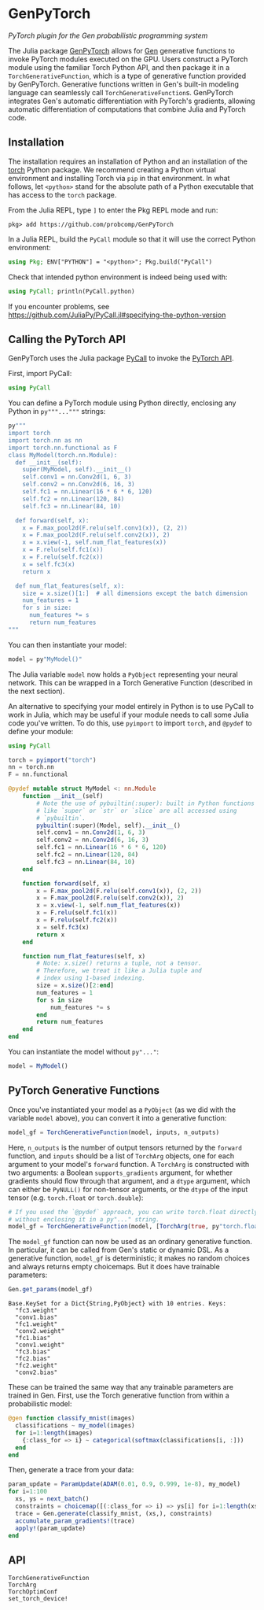 # GenPyTorch

*PyTorch plugin for the Gen probabilistic programming system*

The Julia package [GenPyTorch](https://github.com/probcomp/GenPyTorch) allows for [Gen](https://github.com/probcomp/Gen) generative functions to invoke PyTorch modules executed on the GPU.
Users construct a PyTorch module using the familiar Torch Python API, and then package it in a `TorchGenerativeFunction`, which is a type of generative function provided by GenPyTorch.
Generative functions written in Gen's built-in modeling language can seamlessly call `TorchGenerativeFunction`s.
GenPyTorch integrates Gen's automatic differentiation with PyTorch's gradients, allowing automatic differentiation of computations that combine Julia and PyTorch code.

## Installation

The installation requires an installation of Python and an installation of the [torch](https://pytorch.org/get-started/locally/) Python package.
We recommend creating a Python virtual environment and installing Torch via `pip` in that environment.
In what follows, let `<python>` stand for the absolute path of a Python executable that has access to the `torch` package.

From the Julia REPL, type `]` to enter the Pkg REPL mode and run:
```
pkg> add https://github.com/probcomp/GenPyTorch
```
In a Julia REPL, build the `PyCall` module so that it will use the correct Python environment:
```julia
using Pkg; ENV["PYTHON"] = "<python>"; Pkg.build("PyCall")
```
Check that intended python environment is indeed being used with:
```julia
using PyCall; println(PyCall.python)
```
If you encounter problems, see https://github.com/JuliaPy/PyCall.jl#specifying-the-python-version


## Calling the PyTorch API

GenPyTorch uses the Julia package [PyCall](https://github.com/JuliaPy/PyCall.jl) to invoke the [PyTorch API](https://pytorch.org/docs/stable/torch.html).

First, import PyCall:
```julia
using PyCall
```

You can define a PyTorch module using Python directly, enclosing any Python
in `py"""..."""` strings:

```julia
py"""
import torch
import torch.nn as nn
import torch.nn.functional as F
class MyModel(torch.nn.Module):
  def __init__(self):
    super(MyModel, self).__init__()
    self.conv1 = nn.Conv2d(1, 6, 3)
    self.conv2 = nn.Conv2d(6, 16, 3)
    self.fc1 = nn.Linear(16 * 6 * 6, 120)
    self.fc2 = nn.Linear(120, 84)
    self.fc3 = nn.Linear(84, 10)

  def forward(self, x):
    x = F.max_pool2d(F.relu(self.conv1(x)), (2, 2))
    x = F.max_pool2d(F.relu(self.conv2(x)), 2)
    x = x.view(-1, self.num_flat_features(x))
    x = F.relu(self.fc1(x))
    x = F.relu(self.fc2(x))
    x = self.fc3(x)
    return x

  def num_flat_features(self, x):
    size = x.size()[1:]  # all dimensions except the batch dimension
    num_features = 1
    for s in size:
      num_features *= s
      return num_features
"""
```

You can then instantiate your model:

```julia
model = py"MyModel()"
```

The Julia variable `model` now holds a `PyObject` representing your neural network.
This can be wrapped in a Torch Generative Function (described in the next section).

An alternative to specifying your model entirely in Python is to use PyCall to work
in Julia, which may be useful if your module needs to call some Julia code you've written.
To do this, use `pyimport` to import `torch`, and `@pydef` to define your module:

```julia
using PyCall

torch = pyimport("torch")
nn = torch.nn
F = nn.functional

@pydef mutable struct MyModel <: nn.Module
    function __init__(self)
        # Note the use of pybuiltin(:super): built in Python functions
        # like `super` or `str` or `slice` are all accessed using
        # `pybuiltin`.
        pybuiltin(:super)(Model, self).__init__()
        self.conv1 = nn.Conv2d(1, 6, 3)
        self.conv2 = nn.Conv2d(6, 16, 3)
        self.fc1 = nn.Linear(16 * 6 * 6, 120)
        self.fc2 = nn.Linear(120, 84)
        self.fc3 = nn.Linear(84, 10)
    end

    function forward(self, x)
        x = F.max_pool2d(F.relu(self.conv1(x)), (2, 2))
        x = F.max_pool2d(F.relu(self.conv2(x)), 2)
        x = x.view(-1, self.num_flat_features(x))
        x = F.relu(self.fc1(x))
        x = F.relu(self.fc2(x))
        x = self.fc3(x)
        return x
    end

    function num_flat_features(self, x)
        # Note: x.size() returns a tuple, not a tensor.
        # Therefore, we treat it like a Julia tuple and
        # index using 1-based indexing.
        size = x.size()[2:end]
        num_features = 1
        for s in size
            num_features *= s
        end
        return num_features
    end
end
```

You can instantiate the model without `py"..."`:

```julia
model = MyModel()
```

## PyTorch Generative Functions

Once you've instantiated your model as a `PyObject` (as we did with the variable `model` above),
you can convert it into a generative function:

```julia
model_gf = TorchGenerativeFunction(model, inputs, n_outputs)
```

Here, `n_outputs` is the number of output tensors returned by the `forward` function,
and `inputs` should be a list of `TorchArg` objects, one for each argument
to your model's `forward` function. A `TorchArg` is constructed with two arguments:
a Boolean `supports_gradients` argument, for whether gradients should flow through
that argument, and a `dtype` argument, which can either be `PyNULL()` for non-tensor
arguments, or the `dtype` of the input tensor (e.g. `torch.float` or `torch.double`):

```julia
# If you used the `@pydef` approach, you can write torch.float directly below,
# without enclosing it in a py"..." string.
model_gf = TorchGenerativeFunction(model, [TorchArg(true, py"torch.float")], 1)
```

The `model_gf` function can now be used as an ordinary generative function.
In particular, it can be called from Gen's static or dynamic DSL.
As a generative function, `model_gf` is deterministic; it makes no random choices
and always returns empty choicemaps. But it does have trainable parameters:

```julia
Gen.get_params(model_gf)
```
```
Base.KeySet for a Dict{String,PyObject} with 10 entries. Keys:
  "fc3.weight"
  "conv1.bias"
  "fc1.weight"
  "conv2.weight"
  "fc1.bias"
  "conv1.weight"
  "fc3.bias"
  "fc2.bias"
  "fc2.weight"
  "conv2.bias"
```

These can be trained the same way that any trainable parameters are trained in Gen.
First, use the Torch generative function from within a probabilistic model:

```julia
@gen function classify_mnist(images)
  classifications ~ my_model(images)
  for i=1:length(images)
    {:class_for => i} ~ categorical(softmax(classifications[i, :]))
  end
end
```

Then, generate a trace from your data:

```julia
param_update = ParamUpdate(ADAM(0.01, 0.9, 0.999, 1e-8), my_model)
for i=1:100
  xs, ys = next_batch()
  constraints = choicemap([(:class_for => i) => ys[i] for i=1:length(xs)]...)
  trace = Gen.generate(classify_mnist, (xs,), constraints)
  accumulate_param_gradients!(trace)
  apply!(param_update)
end
```

## API

```@docs
TorchGenerativeFunction
TorchArg
TorchOptimConf
set_torch_device!
```

